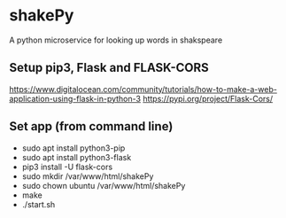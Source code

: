 # shakePy

A python microservice for looking up words in shakspeare

## Setup pip3, Flask and FLASK-CORS
https://www.digitalocean.com/community/tutorials/how-to-make-a-web-application-using-flask-in-python-3
https://pypi.org/project/Flask-Cors/

## Set app (from command line)
 - sudo apt install python3-pip
 - sudo apt install python3-flask
 - pip3 install -U flask-cors
 - sudo mkdir /var/www/html/shakePy
 - sudo chown ubuntu /var/www/html/shakePy
 - make
 - ./start.sh
